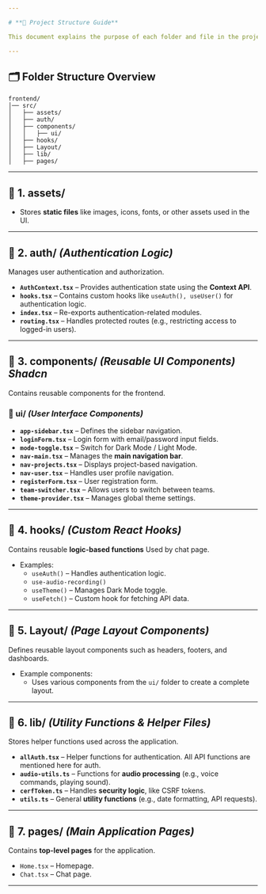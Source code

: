 ```yaml
---

# **📂 Project Structure Guide**

This document explains the purpose of each folder and file in the project to help new developers quickly understand the codebase.

---
```


## **🗂️ Folder Structure Overview**

```
frontend/
│── src/
│   ├── assets/
│   ├── auth/
│   ├── components/
│   │   ├── ui/
│   ├── hooks/
│   ├── Layout/
│   ├── lib/
│   ├── pages/
```

---

## **📁 1. assets/**
- Stores **static files** like images, icons, fonts, or other assets used in the UI.

---

## **📁 2. auth/** _(Authentication Logic)_
Manages user authentication and authorization.

- **`AuthContext.tsx`** – Provides authentication state using the **Context API**.
- **`hooks.tsx`** – Contains custom hooks like `useAuth(), useUser()` for authentication logic.
- **`index.tsx`** – Re-exports authentication-related modules.
- **`routing.tsx`** – Handles protected routes (e.g., restricting access to logged-in users).

---

## **📁 3. components/** _(Reusable UI Components) Shadcn_
Contains reusable components for the frontend.

### **📂 ui/** _(User Interface Components)_
- **`app-sidebar.tsx`** – Defines the sidebar navigation.
- **`loginForm.tsx`** – Login form with email/password input fields.
- **`mode-toggle.tsx`** – Switch for Dark Mode / Light Mode.
- **`nav-main.tsx`** –   Manages the **main navigation bar**.  
- **`nav-projects.tsx`** – Displays project-based navigation.
- **`nav-user.tsx`** – Handles user profile navigation.
- **`registerForm.tsx`** – User registration form.
- **`team-switcher.tsx`** – Allows users to switch between teams.
- **`theme-provider.tsx`** – Manages global theme settings.

---

## **📁 4. hooks/** _(Custom React Hooks)_
Contains reusable **logic-based functions** Used by chat page.

- Examples:
  - `useAuth()` – Handles authentication logic.
  - `use-audio-recording()`
  - `useTheme()` – Manages Dark Mode toggle.
  - `useFetch()` – Custom hook for fetching API data.

---

## **📁 5. Layout/** _(Page Layout Components)_
Defines reusable layout components such as headers, footers, and dashboards.

- Example components:
  - Uses various components from the `ui/` folder to create a complete layout.

---

## **📁 6. lib/** _(Utility Functions & Helper Files)_
Stores helper functions used across the application.

- **`allAuth.tsx`** – Helper functions for authentication. All API functions are mentioned here for auth.
- **`audio-utils.ts`** – Functions for **audio processing** (e.g., voice commands, playing sound).
- **`cerfToken.ts`** – Handles **security logic**, like CSRF tokens.
- **`utils.ts`** – General **utility functions** (e.g., date formatting, API requests).

---

## **📁 7. pages/** _(Main Application Pages)_
Contains **top-level pages** for the application.

  - `Home.tsx` – Homepage.
  - `Chat.tsx` – Chat page.
  

---



